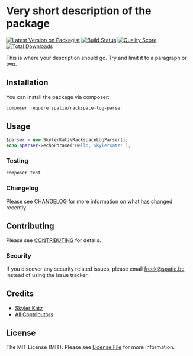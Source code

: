 # Very short description of the package

[![Latest Version on Packagist](https://img.shields.io/packagist/v/spatie/rackspace-log-parser.svg?style=flat-square)](https://packagist.org/packages/spatie/rackspace-log-parser)
[![Build Status](https://img.shields.io/travis/spatie/rackspace-log-parser/master.svg?style=flat-square)](https://travis-ci.org/spatie/rackspace-log-parser)
[![Quality Score](https://img.shields.io/scrutinizer/g/spatie/rackspace-log-parser.svg?style=flat-square)](https://scrutinizer-ci.com/g/spatie/rackspace-log-parser)
[![Total Downloads](https://img.shields.io/packagist/dt/spatie/rackspace-log-parser.svg?style=flat-square)](https://packagist.org/packages/spatie/rackspace-log-parser)


This is where your description should go. Try and limit it to a paragraph or two.

## Installation

You can install the package via composer:

```bash
composer require spatie/rackspace-log-parser
```

## Usage

``` php
$parser = new SkylerKatz\RackspaceLogParser();
echo $parser->echoPhrase('Hello, SkylerKatz!');
```

### Testing

``` bash
composer test
```

### Changelog

Please see [CHANGELOG](CHANGELOG.md) for more information on what has changed recently.

## Contributing

Please see [CONTRIBUTING](CONTRIBUTING.md) for details.

### Security

If you discover any security related issues, please email freek@spatie.be instead of using the issue tracker.

## Credits

- [Skyler Katz](https://github.com/skylerkatz)
- [All Contributors](../../contributors)

## License

The MIT License (MIT). Please see [License File](LICENSE.md) for more information.
